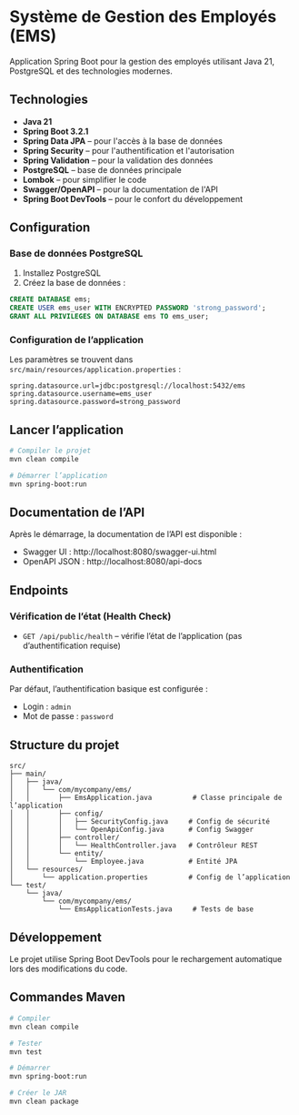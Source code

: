 # Système de Gestion des Employés (EMS)

Application Spring Boot pour la gestion des employés utilisant Java 21, PostgreSQL et des technologies modernes.

## Technologies

- **Java 21**
- **Spring Boot 3.2.1**
- **Spring Data JPA** – pour l'accès à la base de données
- **Spring Security** – pour l'authentification et l'autorisation
- **Spring Validation** – pour la validation des données
- **PostgreSQL** – base de données principale
- **Lombok** – pour simplifier le code
- **Swagger/OpenAPI** – pour la documentation de l'API
- **Spring Boot DevTools** – pour le confort du développement

## Configuration

### Base de données PostgreSQL

1. Installez PostgreSQL  
2. Créez la base de données :
```sql
CREATE DATABASE ems;
CREATE USER ems_user WITH ENCRYPTED PASSWORD 'strong_password';
GRANT ALL PRIVILEGES ON DATABASE ems TO ems_user;
```

### Configuration de l’application

Les paramètres se trouvent dans `src/main/resources/application.properties` :

```properties
spring.datasource.url=jdbc:postgresql://localhost:5432/ems
spring.datasource.username=ems_user
spring.datasource.password=strong_password
```

## Lancer l’application

```bash
# Compiler le projet
mvn clean compile

# Démarrer l’application
mvn spring-boot:run
```

## Documentation de l’API

Après le démarrage, la documentation de l’API est disponible :
- Swagger UI : http://localhost:8080/swagger-ui.html
- OpenAPI JSON : http://localhost:8080/api-docs

## Endpoints

### Vérification de l’état (Health Check)
- `GET /api/public/health` – vérifie l’état de l’application (pas d’authentification requise)

### Authentification
Par défaut, l’authentification basique est configurée :
- Login : `admin`
- Mot de passe : `password`

## Structure du projet

```
src/
├── main/
│   ├── java/
│   │   └── com/mycompany/ems/
│   │       ├── EmsApplication.java          # Classe principale de l’application
│   │       ├── config/
│   │       │   ├── SecurityConfig.java     # Config de sécurité
│   │       │   └── OpenApiConfig.java      # Config Swagger
│   │       ├── controller/
│   │       │   └── HealthController.java   # Contrôleur REST
│   │       └── entity/
│   │           └── Employee.java           # Entité JPA
│   └── resources/
│       └── application.properties          # Config de l’application
└── test/
    └── java/
        └── com/mycompany/ems/
            └── EmsApplicationTests.java     # Tests de base
```

## Développement

Le projet utilise Spring Boot DevTools pour le rechargement automatique lors des modifications du code.

## Commandes Maven

```bash
# Compiler
mvn clean compile

# Tester
mvn test

# Démarrer
mvn spring-boot:run

# Créer le JAR
mvn clean package
```